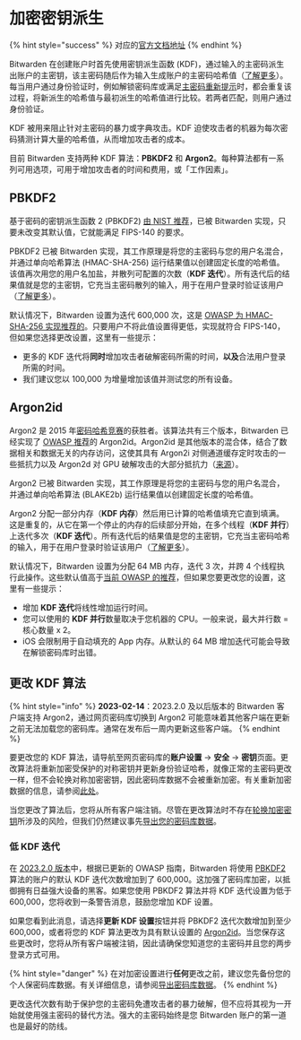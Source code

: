 # 加密密钥派生

{% hint style="success" %}
对应的[官方文档地址](https://bitwarden.com/help/kdf-algorithms/)
{% endhint %}

Bitwarden 在创建账户时首先使用密钥派生函数 (KDF)，通过输入的主密码派生出账户的主密钥，该主密码随后作为输入生成账户的主密码哈希值（[了解更多](../bitwarden-security-whitepaper.md#overview-of-the-master-password-hashing-key-derivation-and-encryption-process)）。每当用户通过身份验证时，例如解锁密码库或满足[主密码重新提示](../../your-vault/vault-items.md#protect-individual-items)时，都会重复该过程，将新派生的哈希值与最初派生的哈希值进行比较。若两者匹配，则用户通过身份验证。

KDF 被用来阻止针对主密码的暴力或字典攻击。KDF 迫使攻击者的机器为每次密码猜测计算大量的哈希值，从而增加攻击者的成本。

目前 Bitwarden 支持两种 KDF 算法：**PBKDF2** 和 **Argon2**。每种算法都有一系列可用选项，可用于增加攻击者的时间和费用，或「工作因素」。

## PBKDF2

基于密码的密钥派生函数 2 (PBKDF2) [由 NIST 推荐](https://pages.nist.gov/800-63-3/sp800-63b.html#memsecretver)，已被 Bitwarden 实现，只要未改变其默认值，它就能满足 FIPS-140 的要求。

PBKDF2 已被 Bitwarden 实现，其工作原理是将您的主密码与您的用户名混合，并通过单向哈希算法 (HMAC-SHA-256) 运行结果值以创建固定长度的哈希值。该值再次用您的用户名加盐，并散列可配置的次数（**KDF 迭代**）。所有迭代后的结果值就是您的主密钥，它充当主密码散列的输入，用于在用户登录时验证该用户（[了解更多](../bitwarden-security-whitepaper.md#overview-of-the-master-password-hashing-key-derivation-and-encryption-process)）。

默认情况下，Bitwarden 设置为迭代 600,000 次，这是 [OWASP 为 HMAC-SHA-256 实现推荐的](https://cheatsheetseries.owasp.org/cheatsheets/Password_Storage_Cheat_Sheet.html#pbkdf2)。只要用户不将此值设置得更低，实现就符合 FIPS-140，但如果您选择更改设置，这里有一些提示：

* 更多的 KDF 迭代将**同时**增加攻击者破解密码所需的时间，**以及**合法用户登录所需的时间。
* 我们建议您以 100,000 为增量增加该值并测试您的所有设备。

## Argon2id

Argon2 是 2015 年[密码哈希竞赛](https://www.password-hashing.net/)的获胜者。该算法共有三个版本，Bitwarden 已经实现了 [OWASP 推荐](https://cheatsheetseries.owasp.org/cheatsheets/Password_Storage_Cheat_Sheet.html)的 Argon2id。Argon2id 是其他版本的混合体，结合了数据相关和数据无关的内存访问，这使其具有 Argon2i 对侧通道缓存定时攻击的一些抵抗力以及 Argon2d 对 GPU 破解攻击的大部分抵抗力（[来源](https://github.com/p-h-c/phc-winner-argon2)）。

Argon2 已被 Bitwarden 实现，其工作原理是将您的主密码与您的用户名混合，并通过单向哈希算法 (BLAKE2b) 运行结果值以创建固定长度的哈希值。

Argon2 分配一部分内存（**KDF 内存**）然后用已计算的哈希值填充它直到填满。这是重复的，从它在第一个停止的内存的后续部分开始，在多个线程（**KDF 并行**）上迭代多次（**KDF 迭代**）。所有迭代后的结果值是您的主密钥，它充当主密码哈希的输入，用于在用户登录时验证该用户（[了解更多](../bitwarden-security-whitepaper.md#overview-of-the-master-password-hashing-key-derivation-and-encryption-process)）。

默认情况下，Bitwarden 设置为分配 64 MB 内存，迭代 3 次，并跨 4 个线程执行此操作。这些默认值高于[当前 OWASP 的推荐](https://cheatsheetseries.owasp.org/cheatsheets/Password_Storage_Cheat_Sheet.html#introduction)，但如果您要更改您的设置，这里有一些提示：

* 增加 **KDF 迭代**将线性增加运行时间。
* 您可以使用的 **KDF 并行**数量取决于您机器的 CPU。一般来说，最大并行数 = 核心数量 x 2。
* iOS 会限制用于自动填充的 App 内存。从默认的 64 MB 增加迭代可能会导致在解锁密码库时出错。

## 更改 KDF 算法 <a href="#changing-kdf-algorithm" id="changing-kdf-algorithm"></a>

{% hint style="info" %}
**2023-02-14**：2023.2.0 及以后版本的 Bitwarden 客户端支持 Argon2，通过网页密码库切换到 Argon2 可能意味着其他客户端在更新之前无法加载您的密码库。通常在发布后一周内更新这些客户端。
{% endhint %}

要更改您的 KDF 算法，请导航至网页密码库的**账户设置** → **安全** → **密钥**页面。更改算法将重新加密受保护的对称密钥并更新身份验证哈希，就像正常的主密码更改一样，但不会轮换对称加密密钥，因此密码库数据不会被重新加密。有关重新加密数据的信息，请参阅[此处](encryption-key-rotation.md)。

当您更改了算法后，您将从所有客户端注销。尽管在更改算法时不存在[轮换加密密钥](encryption-key-rotation.md)所涉及的风险，但我们仍然建议事先[导出您的密码库数据](../../import-export/export-vault-data.md)。

### 低 KDF 迭代 <a href="#low-kdf-iterations" id="low-kdf-iterations"></a>

在 [2023.2.0 版本](https://bitwarden.com/help/releasenotes/#202320)中，根据已更新的 OWASP 指南，Bitwarden 将使用 [PBKDF2](https://bitwarden.atlassian.net/jira/software/projects/DHCTW/issues/DHCTW-956?jql=project%20%3D%20%22DHCTW%22%20AND%20statusCategory%20%3D%20%22Done%22%20AND%20text%20~%20%22kdf%22%20ORDER%20BY%20created%20DESC\&referrer=agility) 算法的账户的默认 KDF 迭代次数增加到了 600,000。这加强了密码库加密，以抵御拥有日益强大设备的黑客。如果您使用 PBKDF2 算法并将 KDF 迭代设置为低于 600,000，您将收到一条警告消息，鼓励您增加 KDF 设置。

如果您看到此消息，请选择**更新 KDF 设置**按钮并将 PBKDF2 迭代次数增加到至少 600,000，或者将您的 KDF 算法更改为具有默认设置的 [Argon2id](https://bitwarden.atlassian.net/jira/software/projects/DHCTW/issues/DHCTW-956?jql=project%20%3D%20%22DHCTW%22%20AND%20statusCategory%20%3D%20%22Done%22%20AND%20text%20~%20%22kdf%22%20ORDER%20BY%20created%20DESC\&referrer=agility)。当您保存这些更改时，您将从所有客户端被注销，因此请确保您知道您的主密码并且您的两步登录方式可用。

{% hint style="danger" %}
在对加密设置进行**任何**更改之前，建议您先备份您的个人保密码库数据。有关详细信息，请参阅[导出密码库数据](../../import-export/export-vault-data.md)。
{% endhint %}

更改迭代次数有助于保护您的主密码免遭攻击者的暴力破解，但不应将其视为一开始就使用强主密码的替代方法。强大的主密码始终是您 Bitwarden 账户的第一道也是最好的防线。

